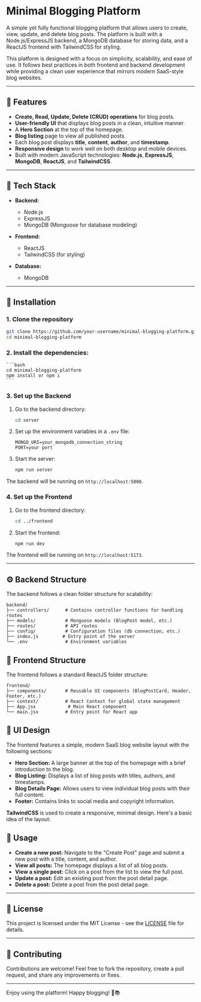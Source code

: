 # Minimal Blogging Platform

A simple yet fully functional blogging platform that allows users to create, view, update, and delete blog posts. The platform is built with a Node.js/ExpressJS backend, a MongoDB database for storing data, and a ReactJS frontend with TailwindCSS for styling. 

This platform is designed with a focus on simplicity, scalability, and ease of use. It follows best practices in both frontend and backend development while providing a clean user experience that mirrors modern SaaS-style blog websites.

---

## 🚀 Features

- **Create, Read, Update, Delete (CRUD) operations** for blog posts.
- **User-friendly UI** that displays blog posts in a clean, intuitive manner.
- A **Hero Section** at the top of the homepage.
- **Blog listing** page to view all published posts.
- Each blog post displays **title**, **content**, **author**, and **timestamp**.
- **Responsive design** to work well on both desktop and mobile devices.
- Built with modern JavaScript technologies: **Node.js**, **ExpressJS**, **MongoDB**, **ReactJS**, and **TailwindCSS**.

---

## 🧰 Tech Stack

- **Backend:**  
  - Node.js
  - ExpressJS
  - MongoDB (Mongoose for database modeling)
  
- **Frontend:**  
  - ReactJS
  - TailwindCSS (for styling)

- **Database:**  
  - MongoDB

---

## 🌱 Installation

### 1. Clone the repository

```bash
git clone https://github.com/your-username/minimal-blogging-platform.git
cd minimal-blogging-platform
```

### 2. Install the dependencies:

    ```bash
    cd minimal-blogging-platform
    npm install or npm i
    ```

### 3. Set up the Backend

1. Go to the backend directory:

    ```bash
    cd server
    ```

2. Set up the environment variables in a `.env` file:

    ```plaintext
    MONGO_URI=your_mongodb_connection_string
    PORT=your port
    ```
3. Start the server:

    ```bash
    npm run server
    ```

The backend will be running on `http://localhost:5000`.

### 4. Set up the Frontend

1. Go to the frontend directory:

    ```bash
    cd ../frontend
    ```


2. Start the frontend:

    ```bash
    npm run dev
    ```

The frontend will be running on `http://localhost:5173`.

---

## ⚙️ Backend Structure

The backend follows a clean folder structure for scalability:

```
backend/
├── controllers/      # Contains controller functions for handling routes
├── models/           # Mongoose models (BlogPost model, etc.)
├── routes/           # API routes
├── config/           # Configuration files (db connection, etc.)
├── index.js         # Entry point of the server
└── .env              # Environment variables
```

## 🎨 Frontend Structure

The frontend follows a standard ReactJS folder structure:

```
frontend/
├── components/       # Reusable UI components (BlogPostCard, Header, Footer, etc.)
├── context/          # React Context for global state management
├── App.jsx            # Main React component
└── main.jsx          # Entry point for React app
```

## 📱 UI Design

The frontend features a simple, modern SaaS blog website layout with the following sections:

- **Hero Section:** A large banner at the top of the homepage with a brief introduction to the blog.
- **Blog Listing:** Displays a list of blog posts with titles, authors, and timestamps.
- **Blog Details Page:** Allows users to view individual blog posts with their full content.
- **Footer:** Contains links to social media and copyright information.

**TailwindCSS** is used to create a responsive, minimal design. Here's a basic idea of the layout:


## 📝 Usage

- **Create a new post:** Navigate to the "Create Post" page and submit a new post with a title, content, and author.
- **View all posts:** The homepage displays a list of all blog posts.
- **View a single post:** Click on a post from the list to view the full post.
- **Update a post:** Edit an existing post from the post detail page.
- **Delete a post:** Delete a post from the post detail page.

---

## 📜 License

This project is licensed under the MIT License - see the [LICENSE](LICENSE) file for details.

---

## 💬 Contributing

Contributions are welcome! Feel free to fork the repository, create a pull request, and share any improvements or fixes.

---

Enjoy using the platform! Happy blogging! 📝📚